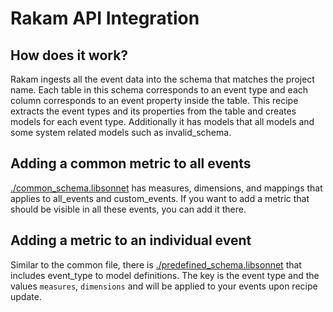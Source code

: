 # Rakam API Integration

## How does it work?

Rakam ingests all the event data into the schema that matches the project name. Each table in this schema corresponds to an event type and each column corresponds to an event property inside the table. This recipe extracts the event types and its properties from the table and creates models for each event type. Additionally it has models that all models and some system related models such as invalid_schema.

## Adding a common metric to all events
[./common_schema.libsonnet](common_schema.libsonnet) has measures, dimensions, and mappings that applies to all_events and custom_events. If you want to add a metric that should be visible in all these events, you can add it there.

## Adding a metric to an individual event
Similar to the common file, there is [./predefined_schema.libsonnet](predefined_schema.libsonnet) that includes event_type to model definitions. The key is the event type and the values `measures`, `dimensions` and will be applied to your events upon recipe update.
